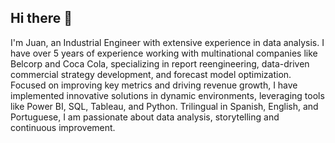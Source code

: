 ## Hi there 👋
I'm Juan, an Industrial Engineer with extensive experience in data analysis. I have over 5 years of experience working with multinational companies like Belcorp and Coca Cola, specializing in report reengineering, data-driven commercial strategy development, and forecast model optimization. Focused on improving key metrics and driving revenue growth, I have implemented innovative solutions in dynamic environments, leveraging tools like Power BI, SQL, Tableau, and Python. Trilingual in Spanish, English, and Portuguese, I am passionate about data analysis, storytelling and continuous improvement.
<!--
**JuanOrtolani/JuanOrtolani** is a ✨ _special_ ✨ repository because its `README.md` (this file) appears on your GitHub profile.

Here are some ideas to get you started:

- 🔭 I’m currently working on ...
- 🌱 I’m currently learning ...
- 👯 I’m looking to collaborate on ...
- 🤔 I’m looking for help with ...
- 💬 Ask me about ...
- 📫 How to reach me: ...
- 😄 Pronouns: ...
- ⚡ Fun fact: ...
-->

